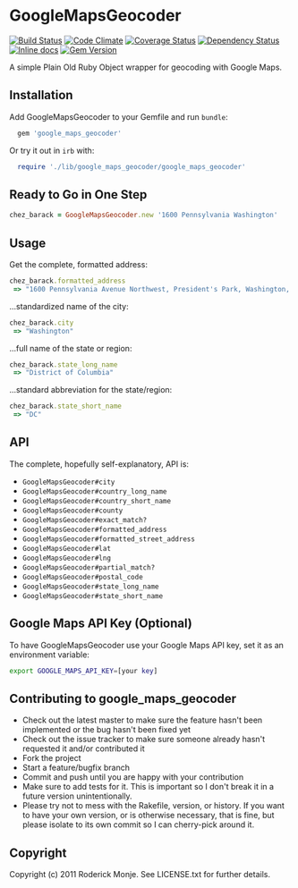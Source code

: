 # GoogleMapsGeocoder

[![Build Status](https://secure.travis-ci.org/ivanoblomov/google_maps_geocoder.png)](http://travis-ci.org/ivanoblomov/google_maps_geocoder)
[![Code Climate](https://codeclimate.com/github/ivanoblomov/google_maps_geocoder.png)](https://codeclimate.com/github/ivanoblomov/google_maps_geocoder)
[![Coverage Status](https://coveralls.io/repos/github/ivanoblomov/google_maps_geocoder/badge.svg?branch=master)](https://coveralls.io/github/ivanoblomov/google_maps_geocoder?branch=master)
[![Dependency Status](https://gemnasium.com/ivanoblomov/google_maps_geocoder.png)](https://gemnasium.com/ivanoblomov/google_maps_geocoder)
[![Inline docs](http://inch-ci.org/github/Ivanoblomov/google_maps_geocoder.svg?branch=master)](http://inch-ci.org/github/Ivanoblomov/google_maps_geocoder)
[![Gem Version](https://badge.fury.io/rb/google_maps_geocoder.svg)](http://badge.fury.io/rb/google_maps_geocoder)

A simple Plain Old Ruby Object wrapper for geocoding with Google Maps.

## Installation

Add GoogleMapsGeocoder to your Gemfile and run `bundle`:

```ruby
  gem 'google_maps_geocoder'
```

Or try it out in `irb` with:

```ruby
  require './lib/google_maps_geocoder/google_maps_geocoder'
```

## Ready to Go in One Step

```ruby
chez_barack = GoogleMapsGeocoder.new '1600 Pennsylvania Washington'
```

## Usage

Get the complete, formatted address:

```ruby
chez_barack.formatted_address
 => "1600 Pennsylvania Avenue Northwest, President's Park, Washington, DC 20500, USA"
```

...standardized name of the city:

```ruby
chez_barack.city
 => "Washington"
```

...full name of the state or region:

```ruby
chez_barack.state_long_name
 => "District of Columbia"
```

...standard abbreviation for the state/region:

```ruby
chez_barack.state_short_name
 => "DC"
```

## API

The complete, hopefully self-explanatory, API is:

* `GoogleMapsGeocoder#city`
* `GoogleMapsGeocoder#country_long_name`
* `GoogleMapsGeocoder#country_short_name`
* `GoogleMapsGeocoder#county`
* `GoogleMapsGeocoder#exact_match?`
* `GoogleMapsGeocoder#formatted_address`
* `GoogleMapsGeocoder#formatted_street_address`
* `GoogleMapsGeocoder#lat`
* `GoogleMapsGeocoder#lng`
* `GoogleMapsGeocoder#partial_match?`
* `GoogleMapsGeocoder#postal_code`
* `GoogleMapsGeocoder#state_long_name`
* `GoogleMapsGeocoder#state_short_name`

## Google Maps API Key (Optional)

To have GoogleMapsGeocoder use your Google Maps API key, set it as an environment variable:

```bash
export GOOGLE_MAPS_API_KEY=[your key]
```

## Contributing to google_maps_geocoder

* Check out the latest master to make sure the feature hasn't been implemented or the bug hasn't been fixed yet
* Check out the issue tracker to make sure someone already hasn't requested it and/or contributed it
* Fork the project
* Start a feature/bugfix branch
* Commit and push until you are happy with your contribution
* Make sure to add tests for it. This is important so I don't break it in a future version unintentionally.
* Please try not to mess with the Rakefile, version, or history. If you want to have your own version, or is otherwise necessary, that is fine, but please isolate to its own commit so I can cherry-pick around it.

## Copyright

Copyright (c) 2011 Roderick Monje. See LICENSE.txt for further details.
